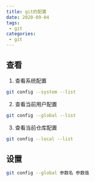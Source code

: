 ```yaml
---
title: git的配置
date: 2020-09-04
tags:
 - git
categories: 
 - git
---
```

## 查看
1. 查看系统配置
``` bash
git config --system --list
```
2. 查看当前用户配置
``` bash
git config --global --list 
```
3. 查看当前仓库配置
``` bash
git config --local --list
```
## 设置 
``` bash
git config --global 参数名 参数值
```